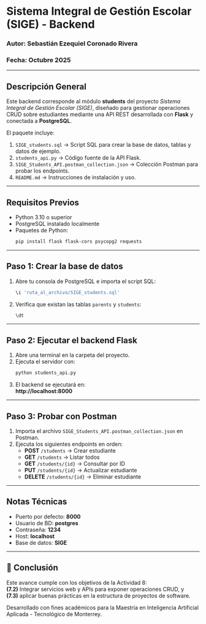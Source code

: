 # Sistema Integral de Gestión Escolar (SIGE) - Backend

### Autor: Sebastián Ezequiel Coronado Rivera  
### Fecha: Octubre 2025  

---

## Descripción General

Este backend corresponde al módulo **students** del proyecto *Sistema Integral de Gestión Escolar (SIGE)*, diseñado para gestionar operaciones CRUD sobre estudiantes mediante una API REST desarrollada con **Flask** y conectada a **PostgreSQL**.

El paquete incluye:
1. `SIGE_students.sql` → Script SQL para crear la base de datos, tablas y datos de ejemplo.
2. `students_api.py` → Código fuente de la API Flask.
3. `SIGE_Students_API.postman_collection.json` → Colección Postman para probar los endpoints.
4. `README.md` → Instrucciones de instalación y uso.

---

## Requisitos Previos

- Python 3.10 o superior  
- PostgreSQL instalado localmente  
- Paquetes de Python:
  ```bash
  pip install flask flask-cors psycopg2 requests
  ```

---

## Paso 1: Crear la base de datos

1. Abre tu consola de PostgreSQL e importa el script SQL:
   ```sql
   \i 'ruta_al_archivo/SIGE_students.sql'
   ```
2. Verifica que existan las tablas `parents` y `students`:
   ```sql
   \dt
   ```

---

## Paso 2: Ejecutar el backend Flask

1. Abre una terminal en la carpeta del proyecto.  
2. Ejecuta el servidor con:
   ```bash
   python students_api.py
   ```
3. El backend se ejecutará en:  
   **http://localhost:8000**

---

## Paso 3: Probar con Postman

1. Importa el archivo `SIGE_Students_API.postman_collection.json` en Postman.  
2. Ejecuta los siguientes endpoints en orden:
   - **POST** `/students` → Crear estudiante
   - **GET** `/students` → Listar todos
   - **GET** `/students/{id}` → Consultar por ID
   - **PUT** `/students/{id}` → Actualizar estudiante
   - **DELETE** `/students/{id}` → Eliminar estudiante

---

## Notas Técnicas

- Puerto por defecto: **8000**
- Usuario de BD: **postgres**
- Contraseña: **1234**
- Host: **localhost**
- Base de datos: **SIGE**

---

## 🏁 Conclusión

Este avance cumple con los objetivos de la Actividad 8:  
**(7.2)** Integrar servicios web y APIs para exponer operaciones CRUD, y  
**(7.3)** aplicar buenas prácticas en la estructura de proyectos de software.

Desarrollado con fines académicos para la Maestría en Inteligencia Artificial Aplicada - Tecnológico de Monterrey.
